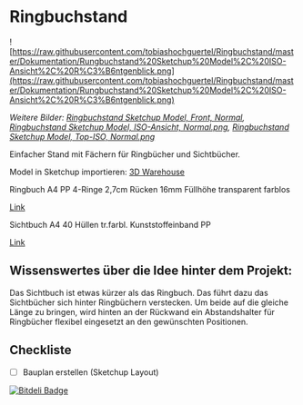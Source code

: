 # Ringbuchstand

![https://raw.githubusercontent.com/tobiashochguertel/Ringbuchstand/master/Dokumentation/Rungbuchstand%20Sketchup%20Model%2C%20ISO-Ansicht%2C%20R%C3%B6ntgenblick.png](https://raw.githubusercontent.com/tobiashochguertel/Ringbuchstand/master/Dokumentation/Rungbuchstand%20Sketchup%20Model%2C%20ISO-Ansicht%2C%20R%C3%B6ntgenblick.png)

*Weitere Bilder: [Ringbuchstand Sketchup Model, Front, Normal](https://github.com/tobiashochguertel/Ringbuchstand/blob/master/Dokumentation/Rungbuchstand%20Sketchup%20Model%2C%20Front%2C%20Normal.png), [Ringbuchstand Sketchup Model, ISO-Ansicht, Normal.png](https://github.com/tobiashochguertel/Ringbuchstand/blob/master/Dokumentation/Rungbuchstand%20Sketchup%20Model%2C%20ISO-Ansicht%2C%20Normal.png), [Ringbuchstand Sketchup Model, Top-ISO, Normal.png](https://github.com/tobiashochguertel/Ringbuchstand/blob/master/Dokumentation/Rungbuchstand%20Sketchup%20Model%2C%20Top-ISO%2C%20Normal.png)*

Einfacher Stand mit Fächern für Ringbücher und Sichtbücher.

Model in Sketchup importieren: [3D Warehouse](https://3dwarehouse.sketchup.com/social/model.html?id=u0d42f2a6-1e39-45c4-8909-ce3c2f7a5676)

Ringbuch A4 PP 4-Ringe 2,7cm Rücken 16mm Füllhöhe transparent farblos

[Link](http://www.jma.cc/DETAILS-Ringbuch-A4-PP-4-Ringe-2%2C7cm-R%FCcken-16mm-F%FCllh%F6he-transparent-farblos-Z1417024.html)

Sichtbuch A4 40 Hüllen tr.farbl. Kunststoffeinband PP

[Link](http://www.jma.cc/DETAILS-Sichtbuch-A4-40-H%FCllen-tr.farbl.-Kunststoffeinband-PP-Z1417006.html)

## Wissenswertes über die Idee hinter dem Projekt:

Das Sichtbuch ist etwas kürzer als das Ringbuch. Das führt dazu das Sichtbücher sich hinter Ringbüchern verstecken. Um beide auf die gleiche Länge zu bringen, wird hinten an der Rückwand ein Abstandshalter für Ringbücher flexibel eingesetzt an den gewünschten Positionen.

## Checkliste

- [ ] Bauplan erstellen (Sketchup Layout)


[![Bitdeli Badge](https://d2weczhvl823v0.cloudfront.net/tobiashochguertel/ringbuchstand/trend.png)](https://bitdeli.com/free "Bitdeli Badge")

